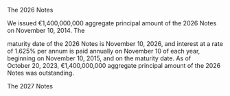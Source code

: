 The 2026 Notes

We issued €1,400,000,000 aggregate principal amount of the 2026 Notes on November 10, 2014. The

maturity date of the 2026 Notes is November 10, 2026, and interest at a rate of 1.625% per annum is paid annually
on November 10 of each year, beginning on November 10, 2015, and on the maturity date. As of October 20, 2023,
€1,400,000,000 aggregate principal amount of the 2026 Notes was outstanding.

The 2027 Notes